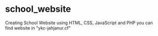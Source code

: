 # school_website
Creating School Website using HTML, CSS, JavaScript and PHP
you can find website in "ykc-jahjanur.cf"
